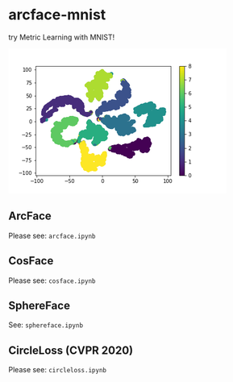 # arcface-mnist
try Metric Learning with MNIST!

![](tsne_classification.png)

## ArcFace
Please see:
`arcface.ipynb`

## CosFace
Please see:
`cosface.ipynb`

## SphereFace
See:
`sphereface.ipynb`

## CircleLoss (CVPR 2020)
Please see:
`circleloss.ipynb`
